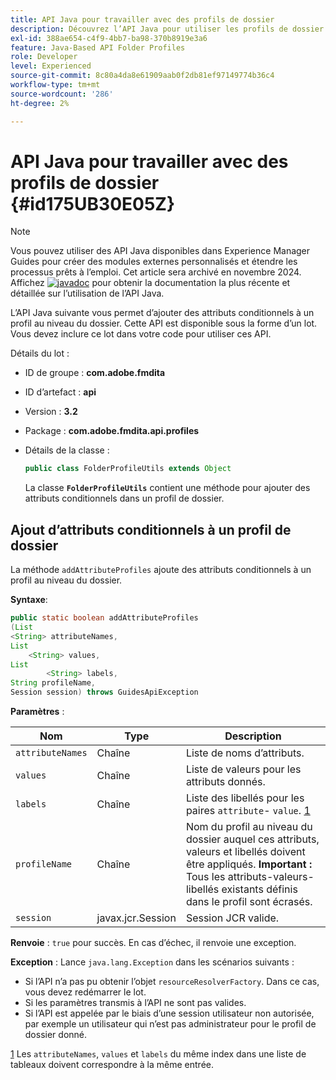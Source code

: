 ```yaml
---
title: API Java pour travailler avec des profils de dossier
description: Découvrez l’API Java pour utiliser les profils de dossier
exl-id: 388ae654-c4f9-4bb7-ba98-370b8919e3a6
feature: Java-Based API Folder Profiles
role: Developer
level: Experienced
source-git-commit: 8c80a4da8e61909aab0f2db81ef97149774b36c4
workflow-type: tm+mt
source-wordcount: '286'
ht-degree: 2%

---
```


# API Java pour travailler avec des profils de dossier {#id175UB30E05Z}

>[!NOTE]
>
> Vous pouvez utiliser des API Java disponibles dans Experience Manager Guides pour créer des modules externes personnalisés et étendre les processus prêts à l’emploi. Cet article sera archivé en novembre 2024.
> Affichez [![javadoc](https://javadoc.io/badge2/com.adobe.aem/aem-guides-sdk-api/javadoc.svg)](https://javadoc.io/doc/com.adobe.aem/aem-guides-sdk-api) pour obtenir la documentation la plus récente et détaillée sur l’utilisation de l’API Java.




L’API Java suivante vous permet d’ajouter des attributs conditionnels à un profil au niveau du dossier. Cette API est disponible sous la forme d’un lot. Vous devez inclure ce lot dans votre code pour utiliser ces API.

Détails du lot :

- ID de groupe : **com.adobe.fmdita**

- ID d’artefact : **api**

- Version : **3.2**

- Package : **com.adobe.fmdita.api.profiles**

- Détails de la classe :

  ```JAVA
  public class FolderProfileUtils extends Object
  ```

  La classe **`FolderProfileUtils`** contient une méthode pour ajouter des attributs conditionnels dans un profil de dossier.


## Ajout d’attributs conditionnels à un profil de dossier

La méthode ``addAttributeProfiles`` ajoute des attributs conditionnels à un profil au niveau du dossier.

**Syntaxe**:

```JAVA
public static boolean addAttributeProfiles
(List
<String> attributeNames, 
List
    <String> values, 
List
        <String> labels,
String profileName, 
Session session) throws GuidesApiException
```

**Paramètres** :

| Nom | Type | Description |
|----|----|-----------|
| ``attributeNames`` | Chaîne | Liste de noms d’attributs. |
| ``values`` | Chaîne | Liste de valeurs pour les attributs donnés. |
| `labels` | Chaîne | Liste des libellés pour les paires `attribute`- `value`. [1](#fntarg_1) |
| `profileName` | Chaîne | Nom du profil au niveau du dossier auquel ces attributs, valeurs et libellés doivent être appliqués. **Important :** Tous les attributs-valeurs-libellés existants définis dans le profil sont écrasés. |
| `session` | javax.jcr.Session | Session JCR valide. |

**Renvoie** :
`true` pour succès. En cas d’échec, il renvoie une exception.

**Exception** :
Lance ``java.lang.Exception`` dans les scénarios suivants :

- Si l’API n’a pas pu obtenir l’objet `resourceResolverFactory`. Dans ce cas, vous devez redémarrer le lot.
- Si les paramètres transmis à l’API ne sont pas valides.
- Si l’API est appelée par le biais d’une session utilisateur non autorisée, par exemple un utilisateur qui n’est pas administrateur pour le profil de dossier donné.

[1](#fnsrc_1) Les `attributeNames`, `values` et `labels` du même index dans une liste de tableaux doivent correspondre à la même entrée.
